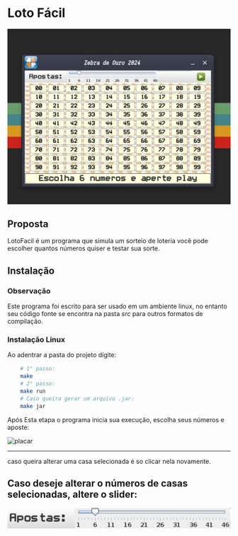 # Loto Fácil

![Loteria](rec/images/banner.jpg)

## Proposta

LotoFacil é um programa que simula um sorteio de loteria
você pode escolher quantos números quiser e testar sua sorte.

## Instalação

### Observação 
Este programa foi escrito para ser usado em um ambiente linux, no entanto seu código fonte
se encontra na pasta *src* para outros formatos de compilação.


### Instalação Linux

Ao adentrar a pasta do projeto dígite:

``` bash
    # 1° passo:
    make
    # 2° passo:
    make run
    # Caso queira gerar um arquivo .jar:
    make jar
```

Após Esta etapa o programa inicia sua execução, escolha seus números e aposte:

![placar]("rec/images/placar.jpg")
___
caso queira alterar uma casa selecionada é so clicar nela novamente.

## Caso deseje alterar o números de casas selecionadas, altere o slider:

![nivel](rec/images/nivel.jpg)
